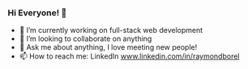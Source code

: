 ### Hi Everyone! 👋

- 🔭 I’m currently working on full-stack web development
- 👯 I’m looking to collaborate on anything
- 💬 Ask me about anything, I love meeting new people!
- 📫 How to reach me: LinkedIn www.linkedin.com/in/raymondborel 

<!--
**raymondborel/raymondborel** is a ✨ _special_ ✨ repository because its `README.md` (this file) appears on your GitHub profile.

Here are some ideas to get you started:


- 😄 Pronouns: ...
- ⚡ Fun fact: ...
-->
